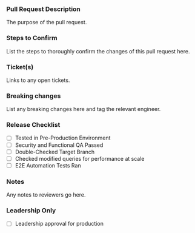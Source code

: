 ### Pull Request Description ###

The purpose of the pull request.

### Steps to Confirm ###

List the steps to thoroughly confirm the changes of this pull request here.

### Ticket(s) ###

Links to any open tickets.

### Breaking changes ###

List any breaking changes here and tag the relevant engineer.

### Release Checklist ###

- [ ] Tested in Pre-Production Environment
- [ ] Security and Functional QA Passed 
- [ ] Double-Checked Target Branch
- [ ] Checked modified queries for performance at scale
- [ ] E2E Automation Tests Ran

### Notes ###

Any notes to reviewers go here.

### Leadership Only ###

- [ ] Leadership approval for production